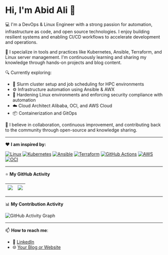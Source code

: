 # Hi, I'm Abid Ali 👋

💻 I'm a DevOps & Linux Engineer with a strong passion for automation, infrastructure as code, and open source technologies. I enjoy building resilient systems and enabling CI/CD workflows to accelerate development and operations.

🚀 I specialize in tools and practices like Kubernetes, Ansible, Terraform, and Linux server management. I'm continuously learning and sharing my knowledge through hands-on projects and blog content.

🔍 Currently exploring:
- 🔧 Slurm cluster setup and job scheduling for HPC environments
- ⚙️ Infrastructure automation using Ansible & AWX
- 🔐 Hardening Linux environments and enforcing security compliance with automation
- ☁️ Cloud Architect Alibaba, OCI, and AWS Cloud
- 📦 Containerization and GitOps

🙌 I believe in collaboration, continuous improvement, and contributing back to the community through open-source and knowledge sharing.

---

❤️ **I am inspired by:**

[![Linux](https://img.shields.io/badge/-Linux-333?logo=linux&logoColor=white)](https://www.redhat.com)
[![Kubernetes](https://img.shields.io/badge/-Kubernetes-326ce5?logo=kubernetes&logoColor=white)](https://kubernetes.io)
[![Ansible](https://img.shields.io/badge/-Ansible-ee0000?logo=ansible&logoColor=white)](https://www.redhat.com/en/ansible-collaborative?intcmp=7015Y000003t7aWQAQ)
[![Terraform](https://img.shields.io/badge/-Terraform-5c4ee5?logo=terraform&logoColor=white)](https://developer.hashicorp.com/terraform)
[![GitHub Actions](https://img.shields.io/badge/-GitHub%20Actions-2088ff?logo=github-actions&logoColor=white)](https://about.gitlab.com/)
[![AWS](https://img.shields.io/badge/-AWS-232f3e?logo=amazon-aws&logoColor=white)](https://aws.amazon.com)
[![OCI](https://img.shields.io/badge/-Oracle%20Cloud-f80000?logo=oracle&logoColor=white)](https://www.oracle.com/sa/cloud/)

---

⭐ **My GitHub Activity**

<!-- GitHub Stats Widgets -->
| <img align="center" src="https://github-readme-stats.vercel.app/api?username=abidbajwa951&show_icons=true&theme=radical" /> | <img align="center" src="https://github-readme-stats.vercel.app/api/top-langs/?username=abidbajwa951&layout=compact&theme=radical" /> |
| ------------- | ------------- |

<!-- Add other widgets like streaks or trophies if needed -->

---

📊 **My Contribution Activity**

![GitHub Activity Graph](https://github-readme-activity-graph.cyclic.app/graph?username=abidbajwa951&theme=github-compact)


---
📫 **How to reach me**:
- 💼 [LinkedIn](https://www.linkedin.com/in/abidbajwa)
- 🌐 [Your Blog or Website](https://linuxride.com)
